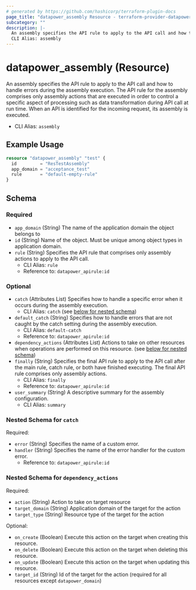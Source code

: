 ```yaml
---
# generated by https://github.com/hashicorp/terraform-plugin-docs
page_title: "datapower_assembly Resource - terraform-provider-datapower"
subcategory: ""
description: |-
  An assembly specifies the API rule to apply to the API call and how to handle errors during the assembly execution. The API rule for the assembly comprises only assembly actions that are executed in order to control a specific aspect of processing such as data transformation during API call at run time. When an API is identified for the incoming request, its assembly is executed.
  CLI Alias: assembly
---
```


# datapower_assembly (Resource)

An assembly specifies the API rule to apply to the API call and how to handle errors during the assembly execution. The API rule for the assembly comprises only assembly actions that are executed in order to control a specific aspect of processing such as data transformation during API call at run time. When an API is identified for the incoming request, its assembly is executed.
  - CLI Alias: `assembly`

## Example Usage

```terraform
resource "datapower_assembly" "test" {
  id         = "ResTestAssembly"
  app_domain = "acceptance_test"
  rule       = "default-empty-rule"
}
```

<!-- schema generated by tfplugindocs -->
## Schema

### Required

- `app_domain` (String) The name of the application domain the object belongs to
- `id` (String) Name of the object. Must be unique among object types in application domain.
- `rule` (String) Specifies the API rule that comprises only assembly actions to apply to the API call.
  - CLI Alias: `rule`
  - Reference to: `datapower_apirule:id`

### Optional

- `catch` (Attributes List) Specifies how to handle a specific error when it occurs during the assembly execution.
  - CLI Alias: `catch` (see [below for nested schema](#nestedatt--catch))
- `default_catch` (String) Specifies how to handle errors that are not caught by the catch setting during the assembly execution.
  - CLI Alias: `default-catch`
  - Reference to: `datapower_apirule:id`
- `dependency_actions` (Attributes List) Actions to take on other resources when operations are performed on this resource. (see [below for nested schema](#nestedatt--dependency_actions))
- `finally` (String) Specifies the final API rule to apply to the API call after the main rule, catch rule, or both have finished executing. The final API rule comprises only assembly actions.
  - CLI Alias: `finally`
  - Reference to: `datapower_apirule:id`
- `user_summary` (String) A descriptive summary for the assembly configuration.
  - CLI Alias: `summary`

<a id="nestedatt--catch"></a>
### Nested Schema for `catch`

Required:

- `error` (String) Specifies the name of a custom error.
- `handler` (String) Specifies the name of the error handler for the custom error.
  - Reference to: `datapower_apirule:id`


<a id="nestedatt--dependency_actions"></a>
### Nested Schema for `dependency_actions`

Required:

- `action` (String) Action to take on target resource
- `target_domain` (String) Application domain of the target for the action
- `target_type` (String) Resource type of the target for the action

Optional:

- `on_create` (Boolean) Execute this action on the target when creating this resource.
- `on_delete` (Boolean) Execute this action on the target when deleting this resource.
- `on_update` (Boolean) Execute this action on the target when updating this resource.
- `target_id` (String) Id of the target for the action (required for all resources except `datapower_domain`)
